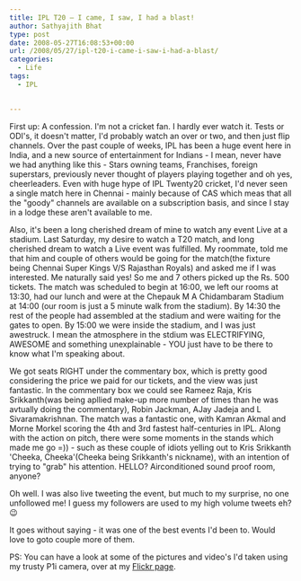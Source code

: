 ```yaml
---
title: IPL T20 – I came, I saw, I had a blast!
author: Sathyajith Bhat
type: post
date: 2008-05-27T16:08:53+00:00
url: /2008/05/27/ipl-t20-i-came-i-saw-i-had-a-blast/
categories:
  - Life
tags:
  - IPL
  

---
```



First up: A confession. I'm not a cricket fan. I hardly ever watch it. Tests or ODI's, it doesn't matter, I'd probably watch an over or two, and then just flip channels. Over the past couple of weeks, IPL has been a huge event here in India, and a new source of entertainment for Indians - I mean, never have we had anything like this - Stars owning teams, Franchises, foreign superstars, previously never thought of players playing together and oh yes, cheerleaders. Even with huge hype of IPL Twenty20 cricket, I'd never seen a single match here in Chennai - mainly because of CAS which meas that all the "goody" channels are available on a subscription basis, and since I stay in a lodge these aren't available to me.



Also, it's been a long cherished dream of mine to watch any event Live at a stadium. Last Saturday, my desire to watch a T20 match, and long cherished dream to watch a Live event was fulfilled. My roommate, told me that him and couple of others would be going for the match(the fixture being Chennai Super Kings V/S Rajasthan Royals) and asked me if I was interested. Me naturally said yes! So me and 7 others picked up the Rs. 500 tickets. The match was scheduled to begin at 16:00, we left our rooms at 13:30, had our lunch and were at the Chepauk M A Chidambaram Stadium at 14:00 (our room is just a 5 minute walk from the stadium). By 14:30 the rest of the people had assembled at the stadium and were waiting for the gates to open. By 15:00 we were inside the stadium, and I was just awestruck. I mean the atmosphere in the stdium was ELECTRIFYING, AWESOME and something unexplainable - YOU just have to be there to know what I'm speaking about.



We got seats RIGHT under the commentary box, which is pretty good considering the price we paid for our tickets, and the view was just fantastic. In the commentary box we could see Rameez Raja, Kris Srikkanth(was being apllied make-up more number of times than he was avtually doing the commentary), Robin Jackman, AJay Jadeja and L Sivaramakrishnan. The match was a fantastic one, with Kamran Akmal and Morne Morkel scoring the 4th and 3rd fastest half-centuries in IPL. Along with the action on pitch, there were some moments in the stands which made me go =)) - such as these couple of idiots yelling out to Kris Srikkanth 'Cheeka, Cheeka'(Cheeka being Srikkanth's nickname), with an intention of trying to "grab" his attention. HELLO? Airconditioned sound proof room, anyone?

Oh well. I was also live tweeting the event, but much to my surprise, no one unfollowed me! I guess my followers are used to my high volume tweets eh? 😉

It goes without saying - it was one of the best events I'd been to. Would love to goto couple more of them.

PS: You can have a look at some of the pictures and video's I'd taken using my trusty P1i camera, over at my [Flickr page][1].

 [1]: https://flickr.com/photos/sathyabhat/sets/72157605254178230/
